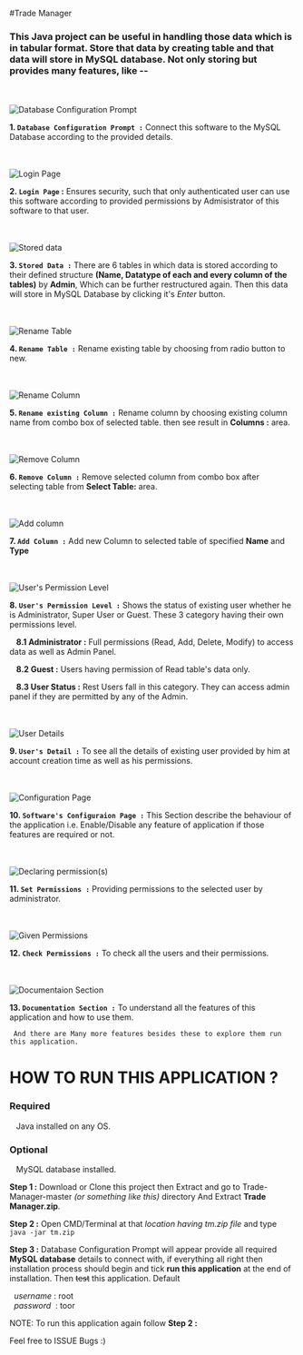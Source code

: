 #Trade Manager

### This Java project can be useful in handling those data which is in tabular format. Store that data by creating table and that data will store in MySQL database. Not only storing but provides many features, like --


<br/> <br/>
![Database Configuration Prompt](https://github.com/Arvind-Rehaliya/Trade-Manager/blob/master/DB_Config_Prompt.PNG "Database Configuration Prompt")

**1. `Database Configuration Prompt :`** Connect this software to the MySQL Database according to the provided details.


<br/> <br/>
![Login Page](https://github.com/Arvind-Rehaliya/Trade-Manager/blob/master/Login_Page.PNG "Login Page")

**2. `Login Page` :** Ensures security, such that only authenticated user can use this software according to provided permissions by Admisistrator of this software to that user.

<br/> <br/>
![Stored data](https://github.com/Arvind-Rehaliya/Trade-Manager/blob/master/table.PNG "Stored data")

**3. `Stored Data :`** There are 6 tables in which data is stored according to their defined structure __(Name, Datatype of each and every column of the tables)__ by __Admin__, Which can be further restructured again. Then this data will store in MySQL Database by clicking it's _Enter_ button.

<br/> <br/>
![Rename Table](https://github.com/Arvind-Rehaliya/Trade-Manager/blob/master/Rename_Table.PNG "Rename Table")

**4. `Rename Table :`** Rename existing table by choosing from radio button to new. 

<br/> <br/>
![Rename Column](https://github.com/Arvind-Rehaliya/Trade-Manager/blob/master/Rename_Col.PNG "Rename Column")

**5. `Rename existing Column :`** Rename column by choosing existing column name from combo box of selected table. then see result in **Columns :** area.

<br/> <br/>
![Remove Column](https://github.com/Arvind-Rehaliya/Trade-Manager/blob/master/Remove_Column.PNG "Remove Column")

**6. `Remove Column :`** Remove selected column from combo box after selecting table from **Select Table:** area. 

<br/> <br/>
![Add column](https://github.com/Arvind-Rehaliya/Trade-Manager/blob/master/Add_Columns.PNG "Add column")

**7. `Add Column :`** Add new Column to selected table of specified **Name** and **Type** 

<br/> <br/>
![User's Permission Level](https://github.com/Arvind-Rehaliya/Trade-Manager/blob/master/User_details_01.PNG "User's Permission Level")

**8. `User's Permission Level :`** Shows the status of existing user whether he is Administrator, Super User or Guest. These 3 category having their own permissions level.
  
&nbsp;&nbsp; **8.1 Administrator :** Full permissions (Read, Add, Delete, Modify) to access data as well as Admin Panel.

&nbsp;&nbsp; **8.2 Guest :** Users having permission of Read table's data only.

&nbsp;&nbsp; **8.3 User Status :** Rest Users fall in this category. They can access admin panel if they are permitted by any of the Admin.


<br/> <br/>
![User Details](https://github.com/Arvind-Rehaliya/Trade-Manager/blob/master/User_details_02.PNG "User Details")

**9. `User's Detail :`** To see all the details of existing user provided by him at account creation time as well as his permissions.

<br/> <br/>
![Configuration Page](https://github.com/Arvind-Rehaliya/Trade-Manager/blob/master/settings.PNG "Configuration Page")

**10. `Software's Configuraion Page :`** This Section describe the behaviour of the application i.e. Enable/Disable any feature of application if those features are required or not.

<br/> <br/>
![Declaring permission(s)](https://github.com/Arvind-Rehaliya/Trade-Manager/blob/master/permissions.PNG "Declaring permission(s)")

**11. `Set Permissions :`** Providing permissions to the selected user by administrator.

<br/> <br/>
![Given Permissions](https://github.com/Arvind-Rehaliya/Trade-Manager/blob/master/Given_Permissions.PNG "Given Permissions")

**12. `Check Permissions :`** To check all the users and their permissions.

<br/> <br/>
![Documentaion Section](https://github.com/Arvind-Rehaliya/Trade-Manager/blob/master/Support_Page.PNG "Documentaion Section")

**13. `Documentation Section :`** To understand all the features of this application and how to use them.

` And there are Many more features besides these to explore them run this application.`

# HOW TO RUN THIS APPLICATION ?

### Required
&nbsp;&nbsp; Java installed on any OS.

### Optional
&nbsp;&nbsp; MySQL database installed.

**Step 1 :** Download or Clone this project then Extract and go to Trade-Manager-master _(or something like this)_ directory And Extract **Trade Manager.zip**.  

**Step 2 :** Open CMD/Terminal at that _location having tm.zip file_ and type
` java -jar tm.zip`  

**Step 3 :** Database Configuration Prompt will appear provide all required **MySQL database** details to connect with, if everything all right then installation process should begin and tick **run this application** at the end of installation. Then ~~test~~ this application. Default 

&nbsp;&nbsp;*username* : root  
&nbsp;&nbsp;*password* &nbsp;: toor  

NOTE: To run this application again follow **Step 2 :**

Feel free to ISSUE Bugs :)

